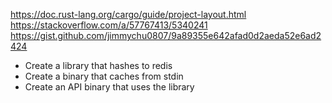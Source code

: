 https://doc.rust-lang.org/cargo/guide/project-layout.html
https://stackoverflow.com/a/57767413/5340241
https://gist.github.com/jimmychu0807/9a89355e642afad0d2aeda52e6ad2424

- Create a library that hashes to redis
- Create a binary that caches from stdin
- Create an API binary that uses the library
